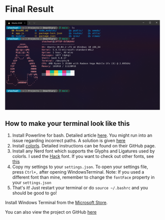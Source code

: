 # Final Result

![Screenshot of my Windows Terminal](WindowTerminal.png)

## How to make your terminal look like this

1. Install Powerline for bash. Detailed article [here](https://earlybyte.medium.com/powerline-for-bash-6d3dd004f6fc). You might run into an issue regarding incorrect paths. A solution is given [here](https://stackoverflow.com/questions/52338593/powerline-no-such-file-or-directory-scripts-powerline-config)
2. Install [colorls](https://github.com/athityakumar/colorls). Detailed instructions can be found on their GitHub page.
3. Install any Nerd font which supports the Glyphs and Ligatures used by colorls. I used the [Hack](https://github.com/ryanoasis/nerd-fonts/tree/master/patched-fonts/Hack) font. If you want to check out other fonts, see [this](https://github.com/ryanoasis/nerd-fonts/tree/master/patched-fonts)
4. Copy my settings to your `settings.json`. To open your settings file, press `Ctrl+,` after opening WindowsTerminal. Note: If you used a different font than mine, remember to change the `fontFace` property in your `settings.json` 
5. That's it! Just restart your terminal or do `source ~/.bashrc` and you should be good to go!


Install Windows Terminal from the [Microsoft Store](https://www.microsoft.com/en-us/p/windows-terminal/9n0dx20hk701). 

You can also view the project on GitHub [here](https://github.com/Microsoft/Terminal) 
